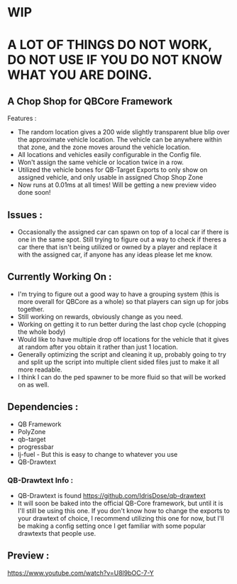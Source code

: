 # WIP
# A LOT OF THINGS DO NOT WORK, DO NOT USE IF YOU DO NOT KNOW WHAT YOU ARE DOING.

## A Chop Shop for QBCore Framework
Features :
- The random location gives a 200 wide slightly transparent blue blip over the approximate vehicle location.  The vehicle can be anywhere within that zone, and the zone moves around the vehicle location.
- All locations and vehicles easily configurable in the Config file.
- Won't assign the same vehicle or location twice in a row.
- Utilized the vehicle bones for QB-Target Exports to only show on assigned vehicle, and only usable in assigned Chop Shop Zone
- Now runs at 0.01ms at all times! Will be getting a new preview video done soon!

## Issues :
- Occasionally the assigned car can spawn on top of a local car if there is one in the same spot.  Still trying to figure out a way to check if theres a car there that isn't being utilized or owned by a player and replace it with the assigned car, if anyone has any ideas please let me know.
## Currently Working On :
- I'm trying to figure out a good way to have a grouping system (this is more overall for QBCore as a whole) so that players can sign up for jobs together.
- Still working on rewards, obviously change as you need.
- Working on getting it to run better during the last chop cycle (chopping the whole body)
- Would like to have multiple drop off locations for the vehicle that it gives at random after you obtain it rather than just 1 location.
- Generally optimizing the script and cleaning it up, probably going to try and split up the script into  multiple client sided files just to make it all more readable.
- I think I can do the ped spawner to be more fluid so that will be worked on as well.

## Dependencies :
- QB Framework
- PolyZone
- qb-target
- progressbar
- lj-fuel - But this is easy to change to whatever you use
- QB-Drawtext

### QB-Drawtext Info :
- QB-Drawtext is found https://github.com/IdrisDose/qb-drawtext
- It will soon be baked into the official QB-Core framework, but until it is I'll still be using this one. If you don't know how to change the exports to your drawtext of choice, I recommend utilizing this one for now, but I'll be making a config setting once I get familiar with some popular drawtexts that people use.

## Preview :
https://www.youtube.com/watch?v=U8l9bOC-7-Y
